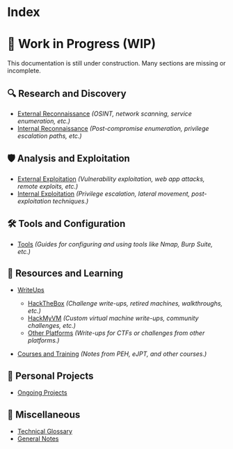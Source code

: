 # Index

# 🚧 Work in Progress (WIP)
This documentation is still under construction. Many sections are missing or incomplete.

## 🔍 Research and Discovery
- [External Reconnaissance](Reconnaissance/External/index.md)
  *(OSINT, network scanning, service enumeration, etc.)*
- [Internal Reconnaissance](Reconnaissance/Internal/index.md)
  *(Post-compromise enumeration, privilege escalation paths, etc.)*

## 🛡 Analysis and Exploitation
- [External Exploitation](Exploitation/External/index.md)
  *(Vulnerability exploitation, web app attacks, remote exploits, etc.)*
- [Internal Exploitation](Exploitation/Internal/index.md)
  *(Privilege escalation, lateral movement, post-exploitation techniques.)*

## 🛠 Tools and Configuration
- [Tools](Tools/index.md)
  *(Guides for configuring and using tools like Nmap, Burp Suite, etc.)*

## 📂 Resources and Learning
- [WriteUps](WriteUps/index.md)
  - [HackTheBox](WriteUps/HackTheBox/index.md)
    *(Challenge write-ups, retired machines, walkthroughs, etc.)*  
  - [HackMyVM](WriteUps/HackMyVM/index.md)
    *(Custom virtual machine write-ups, community challenges, etc.)*  
  - [Other Platforms](WriteUps/Others/index.md)
    *(Write-ups for CTFs or challenges from other platforms.)*

- [Courses and Training](Courses/index.md)
  *(Notes from PEH, eJPT, and other courses.)*

## 🚧 Personal Projects
- [Ongoing Projects](Personal_Projects/index.md)

## 📜 Miscellaneous
- [Technical Glossary](glossary.md)
- [General Notes](general_notes.md)




